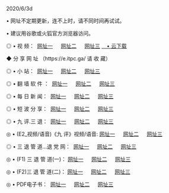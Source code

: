 <p>2020/6/3d
<p>• 网址不定期更新，连不上时，请不同时间再试试。
<p>• 建议用谷歌或火狐官方浏览器访问。
<p>◎ • 视 频： 
<a href="http://hyu.lexmarktr.com/" target="_blank">网址一</a> 　 
<a href="http://hrr.lexmarktr.com/" target="_blank">网址二</a> 　 
<a href="http://hwq.lexmarktr.com/b.html" target="_blank">网址三</a>
<a href="https://yadi.sk/d/d0sUeAOpal3njw" target="_wblank">　• 云下载 </a></p>
<p>◆ 分 享 网 址 （https://e.itpc.ga/ 请 收 藏） </p>

<p>◎ • 小 站：  
<a href="http://hyu.lexmarktr.com/f.html" target="_blank">网址一</a> 　 
<a href="http://hrr.lexmarktr.com/h.html" target="_blank">网址二</a> 　 
<a href="http://hwq.lexmarktr.com/k/" target="_blank">网址三</a></p>
<p>◎ • 翻 墙 软 件 ：  
<a href="http://hyu.lexmarktr.com/ff/" target="_blank">网址一</a> 　 
<a href="http://hrr.lexmarktr.com/s/read/a1_nd.html" target="_blank">网址二</a> 　 
<a href="http://hwq.lexmarktr.com/ff/index.html" target="_blank">网址三</a></p>
<p>◎ • 每 日 新 闻：  
<a href="http://hyu.lexmarktr.com/day/" target="_blank">网址一</a> 　 
<a href="http://hrr.lexmarktr.com/day/" target="_blank">网址二</a> 　 
<a href="http://hwq.lexmarktr.com/day/index.html" target="_blank">网址三</a></p>
<p>◎ • 短 波 分 享：  
<a href="http://hyu.lexmarktr.com/h/" target="_blank">网址一</a> 　 
<a href="http://hrr.lexmarktr.com/h/" target="_blank">网址二</a> 　 
<a href="http://hwq.lexmarktr.com/h/index.html" target="_blank">网址三</a></p>
<p>◎ • 九 评.三 退：  
<a href="http://hyu.lexmarktr.com/t/" target="_blank">网址一</a> 　 
<a href="http://hrr.lexmarktr.com/v2/index.html" target="_blank">网址二</a> 　 
<a href="http://hwq.lexmarktr.com/tt/index.html" target="_blank">网址三</a> 　</p>
<p>◎ • (E2_视频/语音)《九 评》视频/语音: 
<a href="http://hyu.lexmarktr.com/7738.html" target="_blank">网址一</a> 　 
<a href="http://hrr.lexmarktr.com/7614.html" target="_blank">网址二</a> 　 
<a href="http://hwq.lexmarktr.com/7633.html" target="_blank">网址三</a></p>
<p>◎ • 三 退 管 道...退 党 网：  
<a href="http://hyu.lexmarktr.com/go/td1.html" target="_blank">网址一</a> 　 
<a href="http://hrr.lexmarktr.com/go/td2.html" target="_blank">网址二</a> 　 
<a href="http://hwq.lexmarktr.com/go/td3.html" target="_blank">网址三</a></p>
<p>◎ • (F1) 三 退 管 道(一)： 
<a href="http://hyu.lexmarktr.com/dd/" target="_blank">网址一</a> 　 
<a href="http://hrr.lexmarktr.com/s/read/a1_tdx.html" target="_blank">网址二</a> 　 
<a href="http://hwq.lexmarktr.com/dd/" target="_blank">网址三</a></p>
<p>◎ • (F2)三 退 管 道(二)： 
<a href="http://hwq.lexmarktr.com/d/" target="_blank">网址一</a> 　 
<a href="http://hyu.lexmarktr.com/d/index.html" target="_blank">网址二</a> 　 
<a href="http://hrr.lexmarktr.com/d/" target="_blank">网址三</a></p>
<p>◎ • PDF电子书：  
<a href="http://hyu.lexmarktr.com/p/" target="_blank">网址一</a> 　 
<a href="http://hrr.lexmarktr.com/p/index.html" target="_blank">网址二</a> 　 
<a href="http://hwq.lexmarktr.com/p/" target="_blank">网址三</a></p>

